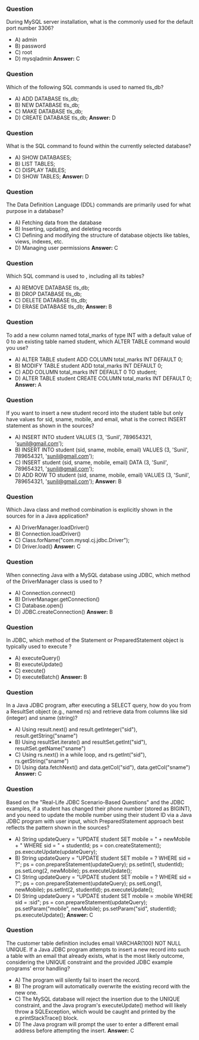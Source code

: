 ﻿### Question

During MySQL server installation, what is the commonly used for the default port number 3306?

- A) admin
- B) password
- C) root
- D) mysqladmin
  **Answer:** C

### Question

Which of the following SQL commands is used to named tls_db?

- A) ADD DATABASE tls_db;
- B) NEW DATABASE tls_db;
- C) MAKE DATABASE tls_db;
- D) CREATE DATABASE tls_db;
  **Answer:** D

### Question

What is the SQL command to found within the currently selected database?

- A) SHOW DATABASES;
- B) LIST TABLES;
- C) DISPLAY TABLES;
- D) SHOW TABLES;
  **Answer:** D

### Question

The Data Definition Language (DDL) commands are primarily used for what purpose in a database?

- A) Fetching data from the database
- B) Inserting, updating, and deleting records
- C) Defining and modifying the structure of database objects like tables, views, indexes, etc.
- D) Managing user permissions
  **Answer:** C

### Question

Which SQL command is used to , including all its tables?

- A) REMOVE DATABASE tls_db;
- B) DROP DATABASE tls_db;
- C) DELETE DATABASE tls_db;
- D) ERASE DATABASE tls_db;
  **Answer:** B

### Question

To add a new column named total_marks of type INT with a default value of 0 to an existing table named student, which ALTER TABLE command would you use?

- A) ALTER TABLE student ADD COLUMN total_marks INT DEFAULT 0;
- B) MODIFY TABLE student ADD total_marks INT DEFAULT 0;
- C) ADD COLUMN total_marks INT DEFAULT 0 TO student;
- D) ALTER TABLE student CREATE COLUMN total_marks INT DEFAULT 0;
  **Answer:** A

### Question

If you want to insert a new student record into the student table but only have values for sid, sname, mobile, and email, what is the correct INSERT statement as shown in the sources?

- A) INSERT INTO student VALUES (3, 'Sunil', 789654321, 'sunil@gmail.com');
- B) INSERT INTO student (sid, sname, mobile, email) VALUES (3, 'Sunil', 789654321, 'sunil@gmail.com');
- C) INSERT student (sid, sname, mobile, email) DATA (3, 'Sunil', 789654321, 'sunil@gmail.com');
- D) ADD ROW TO student (sid, sname, mobile, email) VALUES (3, 'Sunil', 789654321, 'sunil@gmail.com');
  **Answer:** B

### Question

Which Java class and method combination is explicitly shown in the sources for in a Java application?

- A) DriverManager.loadDriver()
- B) Connection.loadDriver()
- C) Class.forName("com.mysql.cj.jdbc.Driver");
- D) Driver.load()
  **Answer:** C

### Question

When connecting Java with a MySQL database using JDBC, which method of the DriverManager class is used to ?

- A) Connection.connect()
- B) DriverManager.getConnection()
- C) Database.open()
- D) JDBC.createConnection()
  **Answer:** B

### Question

In JDBC, which method of the Statement or PreparedStatement object is typically used to execute ?

- A) executeQuery()
- B) executeUpdate()
- C) execute()
- D) executeBatch()
  **Answer:** B

### Question

In a Java JDBC program, after executing a SELECT query, how do you from a ResultSet object (e.g., named rs) and retrieve data from columns like sid (integer) and sname (string)?

- A) Using result.next() and result.getInteger("sid"), result.getString("sname")
- B) Using resultSet.iterate() and resultSet.getInt("sid"), resultSet.getName("sname")
- C) Using rs.next() in a while loop, and rs.getInt("sid"), rs.getString("sname")
- D) Using data.fetchNext() and data.getCol("sid"), data.getCol("sname")
  **Answer:** C

### Question

Based on the "Real-Life JDBC Scenario-Based Questions" and the JDBC examples, if a student has changed their phone number (stored as BIGINT), and you need to update the mobile number using their student ID via a Java JDBC program with user input, which PreparedStatement approach best reflects the pattern shown in the sources?

- A) String updateQuery = "UPDATE student SET mobile = " + newMobile + " WHERE sid = " + studentId; ps = con.createStatement(); ps.executeUpdate(updateQuery);
- B) String updateQuery = "UPDATE student SET mobile = ? WHERE sid = ?"; ps = con.prepareStatement(updateQuery); ps.setInt(1, studentId); ps.setLong(2, newMobile); ps.executeUpdate();
- C) String updateQuery = "UPDATE student SET mobile = ? WHERE sid = ?"; ps = con.prepareStatement(updateQuery); ps.setLong(1, newMobile); ps.setInt(2, studentId); ps.executeUpdate();
- D) String updateQuery = "UPDATE student SET mobile = :mobile WHERE sid = :sid"; ps = con.prepareStatement(updateQuery); ps.setParam("mobile", newMobile); ps.setParam("sid", studentId); ps.executeUpdate();
  **Answer:** C

### Question

The customer table definition includes email VARCHAR(100) NOT NULL UNIQUE. If a Java JDBC program attempts to insert a new record into such a table with an email that already exists, what is the most likely outcome, considering the UNIQUE constraint and the provided JDBC example programs' error handling?

- A) The program will silently fail to insert the record.
- B) The program will automatically overwrite the existing record with the new one.
- C) The MySQL database will reject the insertion due to the UNIQUE constraint, and the Java program's executeUpdate() method will likely throw a SQLException, which would be caught and printed by the e.printStackTrace() block.
- D) The Java program will prompt the user to enter a different email address before attempting the insert.
  **Answer:** C
